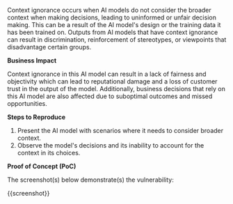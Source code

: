 Context ignorance occurs when AI models do not consider the broader context when making decisions, leading to uninformed or unfair decision making. This can be a result of the AI model's design or the training data it has been trained on. Outputs from AI models that have context ignorance can result in discrimination, reinforcement of stereotypes, or viewpoints that disadvantage certain groups.

**Business Impact**

Context ignorance in this AI model can result in a lack of fairness and objectivity which can lead to reputational damage and a loss of customer trust in the output of the model. Additionally, business decisions that rely on this AI model are also affected due to suboptimal outcomes and missed opportunities.

**Steps to Reproduce**

1. Present the AI model with scenarios where it needs to consider broader context.
1. Observe the model's decisions and its inability to account for the context in its choices.

**Proof of Concept (PoC)**

The screenshot(s) below demonstrate(s) the vulnerability:

{{screenshot}}
